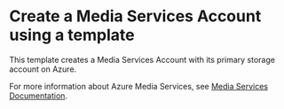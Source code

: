 # Create a Media Services Account using a template


This template creates a Media Services Account with its primary storage account on Azure.

For more information about Azure Media Services, see [Media Services Documentation](https://docs.microsoft.com/en-us/azure/media-services/).
